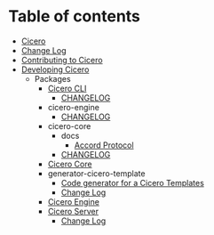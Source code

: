 # Table of contents

* [Cicero](README.md)
* [Change Log](changelog.md)
* [Contributing to Cicero](contributing.md)
* [Developing Cicero](developers/README.md)
  * Packages
    * [Cicero CLI](developers/packages/cicero-cli/README.md)
      * [CHANGELOG](developers/packages/cicero-cli/changelog.md)
    * cicero-engine
      * [CHANGELOG](developers/packages/cicero-engine/changelog.md)
    * cicero-core
      * docs
        * [Accord Protocol](developers/packages/cicero-core/docs/specification.md)
      * [CHANGELOG](developers/packages/cicero-core/changelog.md)
    * [Cicero Core](developers/packages/cicero-core-1.md)
    * generator-cicero-template
      * [Code generator for a Cicero Templates](developers/packages/generator-cicero-template/generator-cicero-template-1.md)
      * [Change Log](developers/packages/generator-cicero-template/changelog.md)
    * [Cicero Engine](developers/packages/cicero-engine-1.md)
    * [Cicero Server](developers/packages/cicero-server/README.md)
      * [Change Log](developers/packages/cicero-server/changelog.md)

